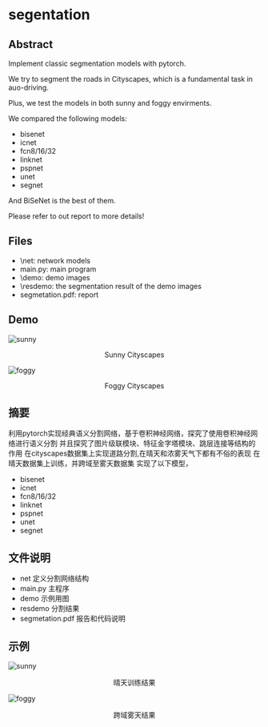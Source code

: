 # segentation

## Abstract

Implement classic segmentation models with pytorch.

We try to segment the roads in Cityscapes, which is a fundamental task in auo-driving.

Plus, we test the models in both sunny and foggy envirments.

We compared the following models:
* bisenet
* icnet
* fcn8/16/32
* linknet
* pspnet
* unet
* segnet

And BiSeNet is the best of them.

Please refer to out report to more details!

## Files
* \net: network models
* main.py: main program 
* \demo: demo images
* \resdemo: the segmentation result of the demo images
* segmetation.pdf: report

## Demo

![sunny](https://github.com/TrueNobility303/pytorch-segentation/tree/master/results/sunny_cmp_img.png)

<center> Sunny Cityscapes </center>

![foggy](https://github.com/TrueNobility303/pytorch-segentation/tree/master/results/foggy_cmp_img.png)

<center> Foggy Cityscapes </center>

## 摘要
利用pytorch实现经典语义分割网络，基于卷积神经网络，探究了使用卷积神经网络进行语义分割
并且探究了图片级联模块、特征金字塔模块、跳层连接等结构的作用
在cityscapes数据集上实现道路分割,在晴天和浓雾天气下都有不俗的表现
在晴天数据集上训练，并跨域至雾天数据集
实现了以下模型，
* bisenet
* icnet
* fcn8/16/32
* linknet
* pspnet
* unet
* segnet

## 文件说明
* net 定义分割网络结构
* main.py 主程序
* demo 示例用图
* resdemo 分割结果
* segmetation.pdf 报告和代码说明

## 示例

![sunny](https://github.com/TrueNobility303/pytorch-segentation/tree/master/results/sunny_cmp_img.png)

<center> 晴天训练结果 </center>

![foggy](https://github.com/TrueNobility303/pytorch-segentation/tree/master/results/foggy_cmp_img.png)

<center> 跨域雾天结果</center>
